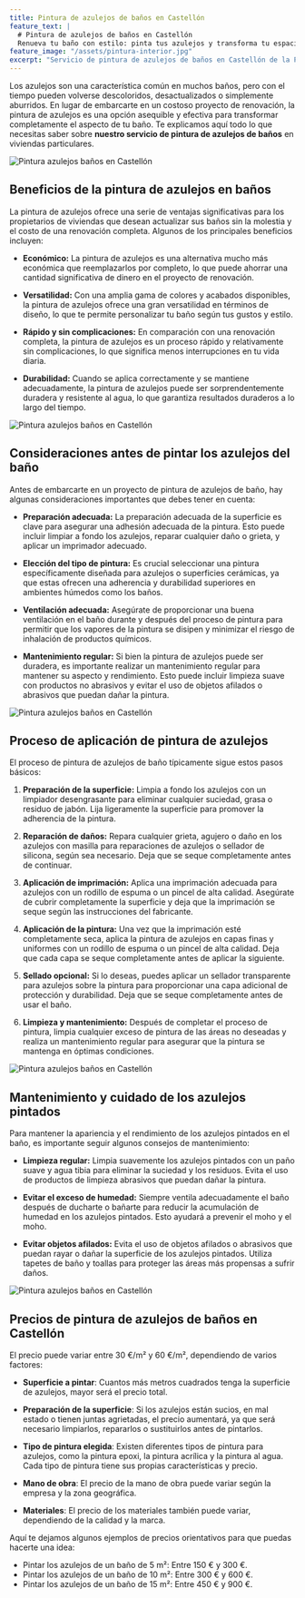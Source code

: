 ```yaml
---
title: Pintura de azulejos de baños en Castellón
feature_text: |
  # Pintura de azulejos de baños en Castellón
  Renueva tu baño con estilo: pinta tus azulejos y transforma tu espacio.
feature_image: "/assets/pintura-interior.jpg"
excerpt: "Servicio de pintura de azulejos de baños en Castellón de la Plana."
---
```


Los azulejos son una característica común en muchos baños, pero con el tiempo pueden volverse descoloridos, desactualizados o simplemente aburridos. En lugar de embarcarte en un costoso proyecto de renovación, la pintura de azulejos es una opción asequible y efectiva para transformar completamente el aspecto de tu baño. Te explicamos aquí todo lo que necesitas saber sobre **nuestro servicio de pintura de azulejos de baños** en viviendas particulares.

<img src="/assets/pintura azulejos baños castellon 1.jpeg" alt="Pintura azulejos baños en Castellón" class="center">

## Beneficios de la pintura de azulejos en baños

La pintura de azulejos ofrece una serie de ventajas significativas para los propietarios de viviendas que desean actualizar sus baños sin la molestia y el costo de una renovación completa. Algunos de los principales beneficios incluyen:

- **Económico:** La pintura de azulejos es una alternativa mucho más económica que reemplazarlos por completo, lo que puede ahorrar una cantidad significativa de dinero en el proyecto de renovación.

- **Versatilidad:** Con una amplia gama de colores y acabados disponibles, la pintura de azulejos ofrece una gran versatilidad en términos de diseño, lo que te permite personalizar tu baño según tus gustos y estilo.

- **Rápido y sin complicaciones:** En comparación con una renovación completa, la pintura de azulejos es un proceso rápido y relativamente sin complicaciones, lo que significa menos interrupciones en tu vida diaria.

- **Durabilidad:** Cuando se aplica correctamente y se mantiene adecuadamente, la pintura de azulejos puede ser sorprendentemente duradera y resistente al agua, lo que garantiza resultados duraderos a lo largo del tiempo.

<img src="/assets/pintura azulejos baños castellon 2.jpeg" alt="Pintura azulejos baños en Castellón" class="center">

## Consideraciones antes de pintar los azulejos del baño

Antes de embarcarte en un proyecto de pintura de azulejos de baño, hay algunas consideraciones importantes que debes tener en cuenta:

- **Preparación adecuada:** La preparación adecuada de la superficie es clave para asegurar una adhesión adecuada de la pintura. Esto puede incluir limpiar a fondo los azulejos, reparar cualquier daño o grieta, y aplicar un imprimador adecuado.

- **Elección del tipo de pintura:** Es crucial seleccionar una pintura específicamente diseñada para azulejos o superficies cerámicas, ya que estas ofrecen una adherencia y durabilidad superiores en ambientes húmedos como los baños.

- **Ventilación adecuada:** Asegúrate de proporcionar una buena ventilación en el baño durante y después del proceso de pintura para permitir que los vapores de la pintura se disipen y minimizar el riesgo de inhalación de productos químicos.

- **Mantenimiento regular:** Si bien la pintura de azulejos puede ser duradera, es importante realizar un mantenimiento regular para mantener su aspecto y rendimiento. Esto puede incluir limpieza suave con productos no abrasivos y evitar el uso de objetos afilados o abrasivos que puedan dañar la pintura.

<img src="/assets/pintura azulejos baños castellon 3.jpeg" alt="Pintura azulejos baños en Castellón" class="center">

## Proceso de aplicación de pintura de azulejos

El proceso de pintura de azulejos de baño típicamente sigue estos pasos básicos:

1. **Preparación de la superficie:** Limpia a fondo los azulejos con un limpiador desengrasante para eliminar cualquier suciedad, grasa o residuo de jabón. Lija ligeramente la superficie para promover la adherencia de la pintura.

2. **Reparación de daños:** Repara cualquier grieta, agujero o daño en los azulejos con masilla para reparaciones de azulejos o sellador de silicona, según sea necesario. Deja que se seque completamente antes de continuar.

3. **Aplicación de imprimación:** Aplica una imprimación adecuada para azulejos con un rodillo de espuma o un pincel de alta calidad. Asegúrate de cubrir completamente la superficie y deja que la imprimación se seque según las instrucciones del fabricante.

4. **Aplicación de la pintura:** Una vez que la imprimación esté completamente seca, aplica la pintura de azulejos en capas finas y uniformes con un rodillo de espuma o un pincel de alta calidad. Deja que cada capa se seque completamente antes de aplicar la siguiente.

5. **Sellado opcional:** Si lo deseas, puedes aplicar un sellador transparente para azulejos sobre la pintura para proporcionar una capa adicional de protección y durabilidad. Deja que se seque completamente antes de usar el baño.

6. **Limpieza y mantenimiento:** Después de completar el proceso de pintura, limpia cualquier exceso de pintura de las áreas no deseadas y realiza un mantenimiento regular para asegurar que la pintura se mantenga en óptimas condiciones.

<img src="/assets/pintura azulejos baños castellon 4.jpeg" alt="Pintura azulejos baños en Castellón" class="center">

## Mantenimiento y cuidado de los azulejos pintados

Para mantener la apariencia y el rendimiento de los azulejos pintados en el baño, es importante seguir algunos consejos de mantenimiento:

- **Limpieza regular:** Limpia suavemente los azulejos pintados con un paño suave y agua tibia para eliminar la suciedad y los residuos. Evita el uso de productos de limpieza abrasivos que puedan dañar la pintura.

- **Evitar el exceso de humedad:** Siempre ventila adecuadamente el baño después de ducharte o bañarte para reducir la acumulación de humedad en los azulejos pintados. Esto ayudará a prevenir el moho y el moho.

- **Evitar objetos afilados:** Evita el uso de objetos afilados o abrasivos que puedan rayar o dañar la superficie de los azulejos pintados. Utiliza tapetes de baño y toallas para proteger las áreas más propensas a sufrir daños.

<img src="/assets/pintura azulejos baños castellon 5.jpeg" alt="Pintura azulejos baños en Castellón" class="center">

## Precios de pintura de azulejos de baños en Castellón

El precio puede variar entre 30 €/m² y 60 €/m², dependiendo de varios factores:

- **Superficie a pintar**: Cuantos más metros cuadrados tenga la superficie de azulejos, mayor será el precio total.

- **Preparación de la superficie**: Si los azulejos están sucios, en mal estado o tienen juntas agrietadas, el precio aumentará, ya que será necesario limpiarlos, repararlos o sustituirlos antes de pintarlos.

- **Tipo de pintura elegida**: Existen diferentes tipos de pintura para azulejos, como la pintura epoxi, la pintura acrílica y la pintura al agua. Cada tipo de pintura tiene sus propias características y precio.

- **Mano de obra**: El precio de la mano de obra puede variar según la empresa y la zona geográfica.

- **Materiales**: El precio de los materiales también puede variar, dependiendo de la calidad y la marca.

Aquí te dejamos algunos ejemplos de precios orientativos para que puedas hacerte una idea:

- Pintar los azulejos de un baño de 5 m²: Entre 150 € y 300 €.
- Pintar los azulejos de un baño de 10 m²: Entre 300 € y 600 €.
- Pintar los azulejos de un baño de 15 m²: Entre 450 € y 900 €.

